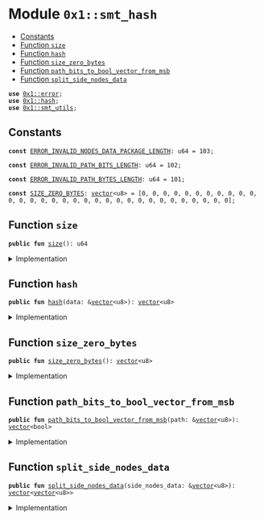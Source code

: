 
<a id="0x1_smt_hash"></a>

# Module `0x1::smt_hash`



-  [Constants](#@Constants_0)
-  [Function `size`](#0x1_smt_hash_size)
-  [Function `hash`](#0x1_smt_hash_hash)
-  [Function `size_zero_bytes`](#0x1_smt_hash_size_zero_bytes)
-  [Function `path_bits_to_bool_vector_from_msb`](#0x1_smt_hash_path_bits_to_bool_vector_from_msb)
-  [Function `split_side_nodes_data`](#0x1_smt_hash_split_side_nodes_data)


<pre><code><b>use</b> <a href="../../move-stdlib/doc/error.md#0x1_error">0x1::error</a>;
<b>use</b> <a href="../../move-stdlib/doc/hash.md#0x1_hash">0x1::hash</a>;
<b>use</b> <a href="smt_utils.md#0x1_smt_utils">0x1::smt_utils</a>;
</code></pre>



<a id="@Constants_0"></a>

## Constants


<a id="0x1_smt_hash_ERROR_INVALID_NODES_DATA_PACKAGE_LENGTH"></a>



<pre><code><b>const</b> <a href="smt_hash.md#0x1_smt_hash_ERROR_INVALID_NODES_DATA_PACKAGE_LENGTH">ERROR_INVALID_NODES_DATA_PACKAGE_LENGTH</a>: u64 = 103;
</code></pre>



<a id="0x1_smt_hash_ERROR_INVALID_PATH_BITS_LENGTH"></a>



<pre><code><b>const</b> <a href="smt_hash.md#0x1_smt_hash_ERROR_INVALID_PATH_BITS_LENGTH">ERROR_INVALID_PATH_BITS_LENGTH</a>: u64 = 102;
</code></pre>



<a id="0x1_smt_hash_ERROR_INVALID_PATH_BYTES_LENGTH"></a>



<pre><code><b>const</b> <a href="smt_hash.md#0x1_smt_hash_ERROR_INVALID_PATH_BYTES_LENGTH">ERROR_INVALID_PATH_BYTES_LENGTH</a>: u64 = 101;
</code></pre>



<a id="0x1_smt_hash_SIZE_ZERO_BYTES"></a>



<pre><code><b>const</b> <a href="smt_hash.md#0x1_smt_hash_SIZE_ZERO_BYTES">SIZE_ZERO_BYTES</a>: <a href="../../move-stdlib/doc/vector.md#0x1_vector">vector</a>&lt;u8&gt; = [0, 0, 0, 0, 0, 0, 0, 0, 0, 0, 0, 0, 0, 0, 0, 0, 0, 0, 0, 0, 0, 0, 0, 0, 0, 0, 0, 0, 0, 0, 0, 0];
</code></pre>



<a id="0x1_smt_hash_size"></a>

## Function `size`



<pre><code><b>public</b> <b>fun</b> <a href="smt_hash.md#0x1_smt_hash_size">size</a>(): u64
</code></pre>



<details>
<summary>Implementation</summary>


<pre><code><b>public</b> <b>fun</b> <a href="smt_hash.md#0x1_smt_hash_size">size</a>(): u64 {
    32
}
</code></pre>



</details>

<a id="0x1_smt_hash_hash"></a>

## Function `hash`



<pre><code><b>public</b> <b>fun</b> <a href="../../move-stdlib/doc/hash.md#0x1_hash">hash</a>(data: &<a href="../../move-stdlib/doc/vector.md#0x1_vector">vector</a>&lt;u8&gt;): <a href="../../move-stdlib/doc/vector.md#0x1_vector">vector</a>&lt;u8&gt;
</code></pre>



<details>
<summary>Implementation</summary>


<pre><code><b>public</b> <b>fun</b> <a href="../../move-stdlib/doc/hash.md#0x1_hash">hash</a>(data: &<a href="../../move-stdlib/doc/vector.md#0x1_vector">vector</a>&lt;u8&gt;): <a href="../../move-stdlib/doc/vector.md#0x1_vector">vector</a>&lt;u8&gt; {
    <a href="../../move-stdlib/doc/hash.md#0x1_hash_sha3_256">hash::sha3_256</a>(*data)
}
</code></pre>



</details>

<a id="0x1_smt_hash_size_zero_bytes"></a>

## Function `size_zero_bytes`



<pre><code><b>public</b> <b>fun</b> <a href="smt_hash.md#0x1_smt_hash_size_zero_bytes">size_zero_bytes</a>(): <a href="../../move-stdlib/doc/vector.md#0x1_vector">vector</a>&lt;u8&gt;
</code></pre>



<details>
<summary>Implementation</summary>


<pre><code><b>public</b> <b>fun</b> <a href="smt_hash.md#0x1_smt_hash_size_zero_bytes">size_zero_bytes</a>(): <a href="../../move-stdlib/doc/vector.md#0x1_vector">vector</a>&lt;u8&gt; {
    <a href="smt_hash.md#0x1_smt_hash_SIZE_ZERO_BYTES">SIZE_ZERO_BYTES</a>
}
</code></pre>



</details>

<a id="0x1_smt_hash_path_bits_to_bool_vector_from_msb"></a>

## Function `path_bits_to_bool_vector_from_msb`



<pre><code><b>public</b> <b>fun</b> <a href="smt_hash.md#0x1_smt_hash_path_bits_to_bool_vector_from_msb">path_bits_to_bool_vector_from_msb</a>(path: &<a href="../../move-stdlib/doc/vector.md#0x1_vector">vector</a>&lt;u8&gt;): <a href="../../move-stdlib/doc/vector.md#0x1_vector">vector</a>&lt;bool&gt;
</code></pre>



<details>
<summary>Implementation</summary>


<pre><code><b>public</b> <b>fun</b> <a href="smt_hash.md#0x1_smt_hash_path_bits_to_bool_vector_from_msb">path_bits_to_bool_vector_from_msb</a>(path: &<a href="../../move-stdlib/doc/vector.md#0x1_vector">vector</a>&lt;u8&gt;): <a href="../../move-stdlib/doc/vector.md#0x1_vector">vector</a>&lt;bool&gt; {
    <b>let</b> path_len = <a href="../../move-stdlib/doc/vector.md#0x1_vector_length">vector::length</a>&lt;u8&gt;(path);
    <b>assert</b>!(path_len == <a href="smt_hash.md#0x1_smt_hash_size">Self::size</a>(), <a href="../../move-stdlib/doc/error.md#0x1_error_invalid_argument">error::invalid_argument</a>(<a href="smt_hash.md#0x1_smt_hash_ERROR_INVALID_PATH_BYTES_LENGTH">ERROR_INVALID_PATH_BYTES_LENGTH</a>));
    <b>let</b> result_vec = <a href="smt_utils.md#0x1_smt_utils_bits_to_bool_vector_from_msb">smt_utils::bits_to_bool_vector_from_msb</a>(path);
    <b>assert</b>!(
        <a href="../../move-stdlib/doc/vector.md#0x1_vector_length">vector::length</a>&lt;bool&gt;(&result_vec) == <a href="smt_hash.md#0x1_smt_hash_size">Self::size</a>() * 8,// <a href="smt_tree_hasher.md#0x1_smt_tree_hasher_path_size_in_bits">smt_tree_hasher::path_size_in_bits</a>(),
        <a href="../../move-stdlib/doc/error.md#0x1_error_invalid_state">error::invalid_state</a>(<a href="smt_hash.md#0x1_smt_hash_ERROR_INVALID_PATH_BITS_LENGTH">ERROR_INVALID_PATH_BITS_LENGTH</a>)
    );
    result_vec
}
</code></pre>



</details>

<a id="0x1_smt_hash_split_side_nodes_data"></a>

## Function `split_side_nodes_data`



<pre><code><b>public</b> <b>fun</b> <a href="smt_hash.md#0x1_smt_hash_split_side_nodes_data">split_side_nodes_data</a>(side_nodes_data: &<a href="../../move-stdlib/doc/vector.md#0x1_vector">vector</a>&lt;u8&gt;): <a href="../../move-stdlib/doc/vector.md#0x1_vector">vector</a>&lt;<a href="../../move-stdlib/doc/vector.md#0x1_vector">vector</a>&lt;u8&gt;&gt;
</code></pre>



<details>
<summary>Implementation</summary>


<pre><code><b>public</b> <b>fun</b> <a href="smt_hash.md#0x1_smt_hash_split_side_nodes_data">split_side_nodes_data</a>(side_nodes_data: &<a href="../../move-stdlib/doc/vector.md#0x1_vector">vector</a>&lt;u8&gt;): <a href="../../move-stdlib/doc/vector.md#0x1_vector">vector</a>&lt;<a href="../../move-stdlib/doc/vector.md#0x1_vector">vector</a>&lt;u8&gt;&gt; {
    <b>let</b> node_data_length = <a href="smt_hash.md#0x1_smt_hash_size">Self::size</a>();
    <b>let</b> len = <a href="../../move-stdlib/doc/vector.md#0x1_vector_length">vector::length</a>(side_nodes_data);
    <b>assert</b>!(len % node_data_length == 0, <a href="../../move-stdlib/doc/error.md#0x1_error_invalid_state">error::invalid_state</a>(<a href="smt_hash.md#0x1_smt_hash_ERROR_INVALID_NODES_DATA_PACKAGE_LENGTH">ERROR_INVALID_NODES_DATA_PACKAGE_LENGTH</a>));

    <b>if</b> (len &gt; 0) {
        <b>let</b> result = <a href="../../move-stdlib/doc/vector.md#0x1_vector_empty">vector::empty</a>&lt;<a href="../../move-stdlib/doc/vector.md#0x1_vector">vector</a>&lt;u8&gt;&gt;();
        <b>let</b> size = len / node_data_length;
        <b>let</b> idx = 0;
        <b>while</b> (idx &lt; size) {
            <b>let</b> start = idx * node_data_length;
            <b>let</b> end = start + node_data_length;
            <a href="../../move-stdlib/doc/vector.md#0x1_vector_push_back">vector::push_back</a>(&<b>mut</b> result, <a href="smt_utils.md#0x1_smt_utils_sub_u8_vector">smt_utils::sub_u8_vector</a>(side_nodes_data, start, end));
            idx = idx + 1;
        };
        result
    } <b>else</b> {
        <a href="../../move-stdlib/doc/vector.md#0x1_vector_empty">vector::empty</a>&lt;<a href="../../move-stdlib/doc/vector.md#0x1_vector">vector</a>&lt;u8&gt;&gt;()
    }
}
</code></pre>



</details>


[move-book]: https://starcoin.dev/move/book/SUMMARY
